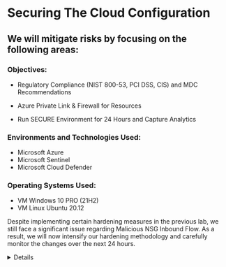 # Securing The Cloud Configuration

## We will mitigate risks by focusing on the following areas: 

<div>

### Objectives: 

- Regulatory Compliance (NIST 800-53, PCI DSS, CIS) and MDC Recommendations

- Azure Private Link & Firewall for Resources

- Run SECURE Environment for 24 Hours and Capture Analytics

### Environments and Technologies Used:

- Microsoft Azure
- Microsoft Sentinel
- Microsoft Cloud Defender

### Operating Systems Used:

- VM Windows 10 PRO (21H2)
- VM Linux Ubuntu 20.12

Despite implementing certain hardening measures in the previous lab, we still face a significant issue regarding Malicious NSG Inbound Flow. As a result, we will now intensify our hardening methodology and carefully monitor the changes over the next 24 hours.

<details close>

<div>

</summary>

Reminder: Check your Subscription’s Cost Analysis

#### Regulatory Compliance (NIST 800-53, PCI DSS, CIS) and MDC Recommendations

### Actions and Observations<b>

- Presently, the situation can be described as follows: 

<p align="center">
<img src="https://i.imgur.com/ovREihI.png" height="70%" width="70%" alt="Azure Free Account"/> 
</p>

- Navigate to the "Recommendations" section and strive to achieve a secure score of 100%

<p align="center">
<img src="https://i.imgur.com/9wCQsQL.png" height="70%" width="70%" alt="Azure Free Account"/> 
</p>

- Currently, my secure score is at 65%. Follow the recommended remediation steps provided by Azure to improve the score. 

- I will commence by implementing advanced DDos protection measures, while exercising discretion in revealing all details. Nonetheless, please take your time as Azure effortlessly guides you to the comprehensive spectrum of resources. 

<p align="center">
<img src="https://i.imgur.com/9YMSB33.png" height="70%" width="70%" alt="Azure Free Account"/> 
</p>

<p align="center">
<img src="https://i.imgur.com/IGI5X3q.png" height="70%" width="70%" alt="Azure Free Account"/> 
</p>

- In our upcoming laboratory session, we will thoroughly delve into crucial recommendations for fortifying our environment's security. Additionally, an upcoming project will exemplify the attainment of a near-perfect or 100% score. A thought-provoking query will be posed: "Is having a lab that achieves 100% security the ultimate security measure?"

- Let us now step into the conclusive phase of the Cloud SOC Projects.

<details close>

<div>

</summary>

### Azure Private Link & Firewall for Resources

![image](https://user-images.githubusercontent.com/109401839/235408787-7acc45e8-904f-4bfb-b4ec-7c6668f4453f.png)

### Goals for this lab:

- Conduct a comprehensive assessment of MDC Regulatory Compliance, ensuring both its availability and successful implementation.
- NIST 800-53 (Ref)
- We will proceed with the implementation of SC-7.

1. Establish Azure Private Link and Firewall configurations for your Azure Key Vault Instance.
> Please ensure that you utilize the identical region and Virtual Network (VNet) as the remaining virtual machines (VMs) in your environment. 

<p align="center">
<img src="https://i.imgur.com/woYCdmV.png" height="70%" width="70%" alt="Azure Free Account"/> 
</p>

1a. Within the Firewalls settings, we will deactivate public access. 
> Enable the exemption of trusted Microsoft services from this firewall's restrictions. 

- When you enable the Key Vault Firewall, you will have the option to permit trusted Microsoft services to bypass it. However, it is important to note that the trusted services list does not encompass every Azure service. For instance, Azure DevOps is not included in the trusted services list. This does not imply that services outside the trusted services list are untrusted or insecure. The trusted services list specifically includes services where Microsoft has full control over the code running on those services. Since users can write custom code in Azure services like Azure DevOps, Microsoft does not offer a blanket approval option for such services. Moreover, the inclusion of a service in the trusted services list does not guarantee its applicability in all scenarios.

1b. Set up the configuration for Private Endpoint connections.

- We will proceed with the creation of a private endpoint for our Azure Key Vault, following the steps outlined below.

<p align="center">
<img src="https://i.imgur.com/lpmq6cc.png" height="70%" width="70%" alt="Azure Free Account"/> 
</p>

<p align="center">
<img src="https://i.imgur.com/DaMlUur.png" height="70%" width="70%" alt="Azure Free Account"/> 
</p>

<p align="center">
<img src="https://i.imgur.com/xmtzXNq.png" height="70%" width="70%" alt="Azure Free Account"/> 
</p>

<p align="center">
<img src="https://i.imgur.com/aSBARrS.png" height="70%" width="70%" alt="Azure Free Account"/> 
</p>

<p align="center">
<img src="https://i.imgur.com/GUClCiI.png" height="70%" width="70%" alt="Azure Free Account"/> 
</p>
	
2. Set up the configuration of Azure Private Link and Firewall for your instance of Azure Storage Account.

2a. Deactivate public access and configure the endpoint for your Azure Storage Account instance. Repeat the aforementioned steps. 

<p align="center">
<img src="https://i.imgur.com/Q3w7BQ2.png" height="70%" width="70%" alt="Azure Free Account"/> 
</p>

<p align="center">
<img src="https://i.imgur.com/CCxbRzb.png" height="70%" width="70%" alt="Azure Free Account"/> 
</p>

2b. This process involves adjusting settings both in the network tab and the Settings -> Configuration section, specifically by disabling the "Allow Blob public access" option.

<p align="center">
<img src="https://i.imgur.com/SLQ6j4D.png" height="70%" width="70%" alt="Azure Free Account"/> 
</p>

> The DNS system will allocate a private IP address, and all resources will be resolved to this specific IP.

3. Engage in the observation of Network Watcher Topology.

<p align="center">
<img src="https://i.imgur.com/e9q43EV.png" height="70%" width="70%" alt="Azure Free Account"/> 
</p>

4. Examine the topology to observe the presence of private endpoints for both the Key Vault and Storage Account.

5. Access the "windows-vm" and verify the IP addresses assigned to your Key Vault and Storage Account instances.

5a. My keyvault address, ```akv-cyber-lab02.vault.azure.net``` 

<p align="center">
<img src="https://i.imgur.com/dEw0a3e.png" height="70%" width="70%" alt="Azure Free Account"/> 
</p>

- We can observe that the resolution is occurring successfully with a private IP address, indicating that our endpoint is functioning properly. This validation is not solely based on the IP address itself, but rather on the fact that it resolves to a private IP address within our designated subnet range. In the event that the resolution was not successful, we would need to troubleshoot the issue.

- Now, let's attempt the same procedure on our own host computer instead of the virtual machines. 

<p align="center">
<img src="https://i.imgur.com/7x5XG7G.png" height="70%" width="70%" alt="Azure Free Account"/> 
</p>

- We can successfully resolve it, revealing a public IP address; however, it is imperative to note that we do not possess accessibility to it. This distinction carries significant weight as my home computer is not connected to the Virtual Network (VNET) where the keyvault is situated. 

5b. The address of the storage account is represented as, ```https://sacyberlabb01.blob.core.windows.net/``` which is derived from the Blob service. As you may recall, we recently disabled this access to sever the connection between our services and the public web.

<p align="center">
<img src="https://i.imgur.com/NhX8NjS.png" height="70%" width="70%" alt="Azure Free Account"/> 
</p>

- Let's carry out this process on our host computer:

<p align="center">
<img src="https://i.imgur.com/1v9UZyE.png" height="70%" width="70%" alt="Azure Free Account"/> 
</p>

- Now, let's verify the functionality of the endpoint by executing this on the Azure computer:

<p align="center">
<img src="https://i.imgur.com/O0x3eaf.png" height="70%" width="70%" alt="Azure Free Account"/> 
</p

- Within our virtual machine (VM), we can observe that it resolves to a private IP address, indicating that it is in the same Virtual Network (VNet) as our storage account and private endpoint.

6. Generate a Network Security Group (NSG) and associate it with the respective subnet.

- After successfully creating the Network Security Group (NSG) – I designated mine as nsg-subnet – navigate to the Virtual Networks section, access the desired Virtual Network (VNet), proceed to the Subnets tab, select the default subnet, and then add the NSG-Subnet to the NSG configuration. Remember to save the changes. 

 <p align="center">
<img src="https://i.imgur.com/Omlab24.png" height="70%" width="70%" alt="Azure Free Account"/> 
</p>
<p align="center">
<img src="https://i.imgur.com/LqGpxfo.png" height="70%" width="70%" alt="Azure Free Account"/> 
</p>

6a. Let us revisit the Network Watcher Topology for a comprehensive review.

<p align="center">
<img src="https://i.imgur.com/kLzbaPe.png" height="70%" width="70%" alt="Azure Free Account"/> 
</p

7. NIST 800-53: SC-7 [Boundary Protection] 

- By accomplishing the aforementioned steps, we have successfully fulfilled a significant portion of NIST 800-53: SC-7 [Boundary Protection] requirements. As a result, our Secure Score has escalated from 65% to 75%.

![vivaldi_kFYxmPzqwK](https://user-images.githubusercontent.com/109401839/235415879-fe17a567-1987-4afa-ad16-b4da996d0303.png)

- Please be aware that certain updates in Azure may take a few moments to reflect. To verify the status of everything, including regulatory compliance, navigate to the Regulatory Compliance section of Defender for Cloud. This will provide an overview of the current status. 

![vivaldi_gPgHNLFsaR](https://user-images.githubusercontent.com/109401839/235416092-7e1021be-6600-4fa7-8b6f-b6fc62b36858.png)

- Considering that everything is functioning as expected, there is no immediate cause for concern. However, please note that updates may take a short while to fully propagate. Now, let's allow a 24-hour timeframe to elapse in order to capture the relevant statistics. 

### Troubleshooting Approaches:

> If the displayed IP addresses are of a private nature, it indicates that the resources have likely been effectively integrated into a private Virtual Network (VNet).

> Conversely, the presence of a public IP address suggests that either the propagation process is still underway or there is a configuration discrepancy.

> Potential underlying causes for this situation could include the presence of resources and virtual machines (VMs) in separate Virtual Networks or encountering misconfigurations within the environment.

> Rest assured that for the remainder of the lab, resolving this particular issue is not imperative, as our primary objective is to secure the overall environment.

> However, if you are inclined to address the matter, you can consider attempting to delete and recreate the Private Endpoints or adjust related configurations to establish a fresh setup.

<details close>

<div>

</summary>

<div>

### Run SECURE Environment for 24 Hours and Capture Analytics

After 24 Hours of Locking - Down Environment: 

| Metric                   | Count
| ------------------------ | -----
| SecurityEvent            | 17718 (-23.45%)
| Syslog                   | 24 (-98.87%)
| SecurityAlert            | 0 (-100%)
| SecurityIncident         | 0 (-100%)
| AzureNetworkAnalytics_CL | 0 (-100%)

 <p align="center">
<img src="https://i.imgur.com/zT9JutR.png" height="70%" width="70%" alt="Azure Free Account"/> 
</p>
<p align="center">
<img src="https://i.imgur.com/tW1wKYa.png" height="70%" width="70%" alt="Azure Free Account"/> 
</p>

- Upon executing the queries for each of the distinct security events we have been monitoring, we can discern that every query is yielding no results. This outcome is highly favorable as it signifies the efficacy of the environment hardening measures we diligently implemented. Consequently, the attacks we previously encountered have been entirely mitigated, showcasing the significant impact of our proactive security enhancements.

![Linux SSH Auth Failure](https://user-images.githubusercontent.com/109401839/235539282-d6f0bfa4-0514-4288-b358-7ffa241b8f04.png)

![MySQL Authentication Failures](https://user-images.githubusercontent.com/109401839/235539283-b15bec27-f34e-405a-83f6-e4fa3ca38fd9.png)

![nsg-malicious-allowed-in](https://user-images.githubusercontent.com/109401839/235552956-1a1f4144-27a7-426a-bc1a-2970a6852d36.png)

![Windows RDP   SMB Authentication Failure](https://user-images.githubusercontent.com/109401839/235539287-8d7d8428-1d08-4ea4-8da0-fa8770a54aa3.png)

![vivaldi_IrVtpebi10](https://user-images.githubusercontent.com/109401839/235539351-10369664-4b30-4b7a-a220-00bdb7f83596.png)

<div>

After an extensive series of projects in Microsoft Azure, we have now reached its long-awaited culmination.

In the coming days, there will be ongoing updates and maintenance to ensure optimal functionality.

To whomever is perusing this content, I sincerely hope that you have gained substantial knowledge from this experience, as I have undoubtedly enriched my own understanding throughout the process.

Overall, the entire endeavor spanned approximately two weeks, although personal obligations occasionally interrupted its seamless progression. Consequently, there might be minor discrepancies in certain dates, which I kindly ask for your understanding.

With heartfelt appreciation, I express my gratitude to all who have followed and engaged with this journey.
